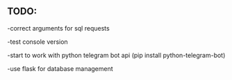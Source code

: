 TODO:
------
-correct arguments for sql requests

-test console version

-start to work with python telegram bot api (pip install python-telegram-bot)

-use flask for database management
